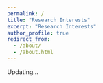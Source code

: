 ```yaml
---
permalink: /
title: "Research Interests"
excerpt: "Research Interests"
author_profile: true
redirect_from: 
  - /about/
  - /about.html
---
```

Updating...
